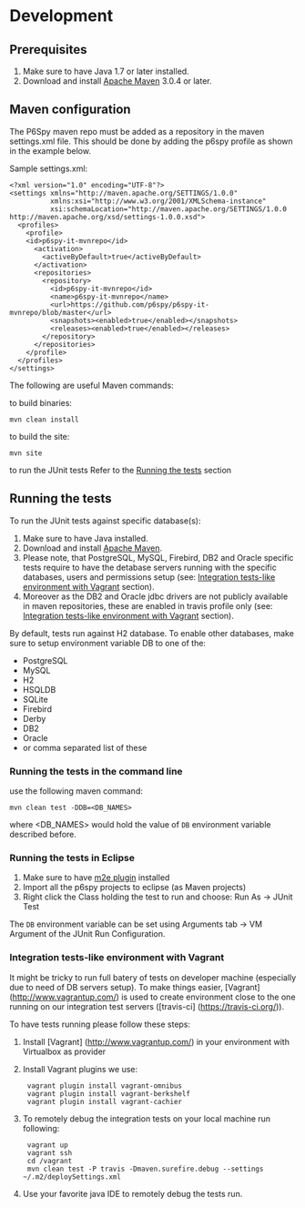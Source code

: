 # Development

## Prerequisites

1. Make sure to have Java 1.7 or later installed.
1. Download and install [Apache Maven](http://maven.apache.org) 3.0.4 or later.

## Maven configuration

The P6Spy maven repo must be added as a repository in the maven settings.xml file.  This should be done
by adding the p6spy profile as shown in the example below.

Sample settings.xml:

```
<?xml version="1.0" encoding="UTF-8"?>
<settings xmlns="http://maven.apache.org/SETTINGS/1.0.0"
          xmlns:xsi="http://www.w3.org/2001/XMLSchema-instance" 
          xsi:schemaLocation="http://maven.apache.org/SETTINGS/1.0.0 http://maven.apache.org/xsd/settings-1.0.0.xsd">
  <profiles>
    <profile>
    <id>p6spy-it-mvnrepo</id>
      <activation>
        <activeByDefault>true</activeByDefault>
      </activation>
      <repositories>
        <repository>
          <id>p6spy-it-mvnrepo</id>
          <name>p6spy-it-mvnrepo</name>
          <url>https://github.com/p6spy/p6spy-it-mvnrepo/blob/master</url>
          <snapshots><enabled>true</enabled></snapshots>
          <releases><enabled>true</enabled></releases>
        </repository>
      </repositories>
    </profile>
  </profiles>
</settings>
```

The following are useful Maven commands:

to build binaries:

    mvn clean install

 to build the site:

    mvn site

 to run the JUnit tests Refer to the [Running the tests](#tests) section

 
## <a name="tests">Running the tests</a>

To run the JUnit tests against specific database(s):

1. Make sure to have Java installed.
1. Download and install [Apache Maven](http://maven.apache.org).
1. Please note, that PostgreSQL, MySQL, Firebird, DB2 and Oracle specific tests require to have the detabase servers running with the specific databases, users and permissions setup (see: [Integration tests-like environment with Vagrant](#vagrant) section).
1. Moreover as the DB2 and Oracle jdbc drivers are not publicly available in maven repositories, these are enabled in travis profile only (see: [Integration tests-like environment with Vagrant](#vagrant) section).

By default, tests run against H2 database. To enable other databases, make sure to setup environment variable DB to one of the:

  * PostgreSQL
  * MySQL
  * H2 
  * HSQLDB
  * SQLite
  * Firebird
  * Derby
  * DB2
  * Oracle
  * or comma separated list of these


### Running the tests in the command line

use the following maven command:

    mvn clean test -DDB=<DB_NAMES>

where &lt;DB_NAMES&gt; would hold the value of `DB` environment variable described before.

### Running the tests in Eclipse

1. Make sure to have [m2e plugin](http://eclipse.org/m2e/) installed 
1. Import all the p6spy projects to eclipse (as Maven projects)
1. Right click the Class holding the test to run and choose: Run As -> JUnit Test

The `DB` environment variable can be set using Arguments tab -&gt; VM Argument of the JUnit Run Configuration.

### <a name="vagrant">Integration tests-like environment with Vagrant</a>

It might be tricky to run full batery of tests on developer machine (especially due to need of DB servers setup).
To make things easier, [Vagrant] (http://www.vagrantup.com/) is used to create environment close to the one running on our integration test servers ([travis-ci] (https://travis-ci.org/)).

To have tests running please follow these steps:

1. Install [Vagrant] (http://www.vagrantup.com/) in your environment with Virtualbox as provider
1. Install Vagrant plugins we use:

        vagrant plugin install vagrant-omnibus
        vagrant plugin install vagrant-berkshelf
        vagrant plugin install vagrant-cachier

1. To remotely debug the integration tests on your local machine run following:

        vagrant up
        vagrant ssh
        cd /vagrant
        mvn clean test -P travis -Dmaven.surefire.debug --settings ~/.m2/deploySettings.xml
      
1. Use your favorite java IDE to remotely debug the tests run.

